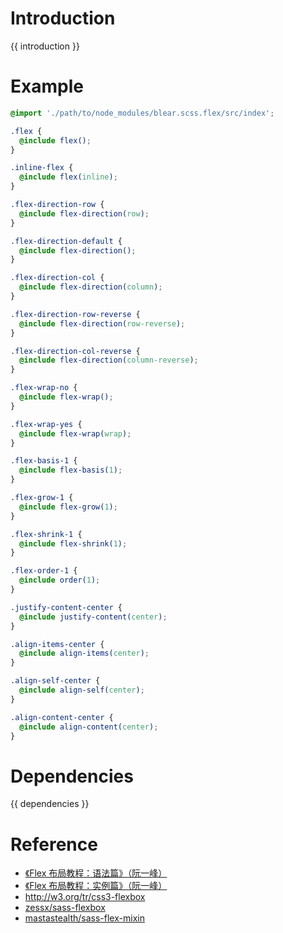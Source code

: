# Introduction
{{ introduction }}





# Example
```scss
@import './path/to/node_modules/blear.scss.flex/src/index';

.flex {
  @include flex();
}

.inline-flex {
  @include flex(inline);
}

.flex-direction-row {
  @include flex-direction(row);
}

.flex-direction-default {
  @include flex-direction();
}

.flex-direction-col {
  @include flex-direction(column);
}

.flex-direction-row-reverse {
  @include flex-direction(row-reverse);
}

.flex-direction-col-reverse {
  @include flex-direction(column-reverse);
}

.flex-wrap-no {
  @include flex-wrap();
}

.flex-wrap-yes {
  @include flex-wrap(wrap);
}

.flex-basis-1 {
  @include flex-basis(1);
}

.flex-grow-1 {
  @include flex-grow(1);
}

.flex-shrink-1 {
  @include flex-shrink(1);
}

.flex-order-1 {
  @include order(1);
}

.justify-content-center {
  @include justify-content(center);
}

.align-items-center {
  @include align-items(center);
}

.align-self-center {
  @include align-self(center);
}

.align-content-center {
  @include align-content(center);
}
```




# Dependencies
{{ dependencies }}





# Reference
- [《Flex 布局教程：语法篇》（阮一峰）](http://www.ruanyifeng.com/blog/2015/07/flex-grammar.html)
- [《Flex 布局教程：实例篇》（阮一峰）](http://www.ruanyifeng.com/blog/2015/07/flex-examples.html)
- <http://w3.org/tr/css3-flexbox>
- [zessx/sass-flexbox](https://github.com/zessx/sass-flexbox)
- [mastastealth/sass-flex-mixin](https://github.com/mastastealth/sass-flex-mixin)

